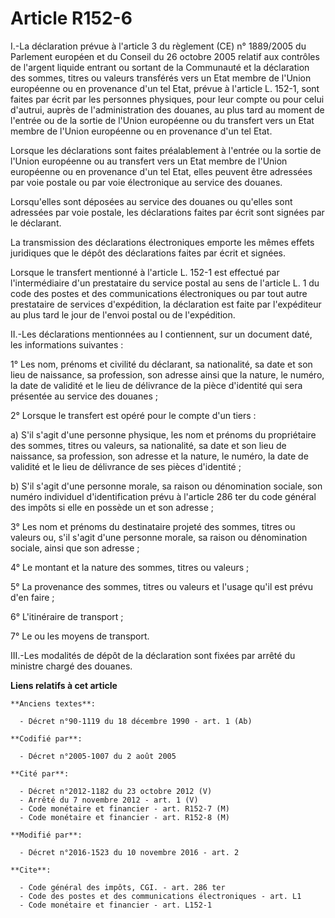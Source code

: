 # Article R152-6

I.-La déclaration prévue à l'article 3 du règlement (CE) n° 1889/2005 du Parlement européen et du Conseil du 26 octobre 2005
relatif aux contrôles de l'argent liquide entrant ou sortant de la Communauté et la déclaration des sommes, titres ou valeurs
transférés vers un Etat membre de l'Union européenne ou en provenance d'un tel Etat, prévue à l'article L. 152-1, sont faites
par écrit par les personnes physiques, pour leur compte ou pour celui d'autrui, auprès de l'administration des douanes, au
plus tard au moment de l'entrée ou de la sortie de l'Union européenne ou du transfert vers un Etat membre de l'Union
européenne ou en provenance d'un tel Etat. 

Lorsque les déclarations sont faites préalablement à l'entrée ou la sortie de l'Union européenne ou au transfert vers un Etat
membre de l'Union européenne ou en provenance d'un tel Etat, elles peuvent être adressées par voie postale ou par voie
électronique au service des douanes. 

Lorsqu'elles sont déposées au service des douanes ou qu'elles sont adressées par voie postale, les déclarations faites par
écrit sont signées par le déclarant. 

La transmission des déclarations électroniques emporte les mêmes effets juridiques que le dépôt des déclarations faites par
écrit et signées. 

Lorsque le transfert mentionné à l'article L. 152-1 est effectué par l'intermédiaire d'un prestataire du service postal au
sens de l'article L. 1 du code des postes et des communications électroniques ou par tout autre prestataire de services
d'expédition, la déclaration est faite par l'expéditeur au plus tard le jour de l'envoi postal ou de l'expédition. 

II.-Les déclarations mentionnées au I contiennent, sur un document daté, les informations suivantes : 

1° Les nom, prénoms et civilité du déclarant, sa nationalité, sa date et son lieu de naissance, sa profession, son adresse
ainsi que la nature, le numéro, la date de validité et le lieu de délivrance de la pièce d'identité qui sera présentée au
service des douanes ; 

2° Lorsque le transfert est opéré pour le compte d'un tiers : 

a) S'il s'agit d'une personne physique, les nom et prénoms du propriétaire des sommes, titres ou valeurs, sa nationalité, sa
date et son lieu de naissance, sa profession, son adresse et la nature, le numéro, la date de validité et le lieu de
délivrance de ses pièces d'identité ; 

b) S'il s'agit d'une personne morale, sa raison ou dénomination sociale, son numéro individuel d'identification prévu à
l'article 286 ter du code général des impôts si elle en possède un et son adresse ; 

3° Les nom et prénoms du destinataire projeté des sommes, titres ou valeurs ou, s'il s'agit d'une personne morale, sa raison
ou dénomination sociale, ainsi que son adresse ; 

4° Le montant et la nature des sommes, titres ou valeurs ; 

5° La provenance des sommes, titres ou valeurs et l'usage qu'il est prévu d'en faire ; 

6° L'itinéraire de transport ; 

7° Le ou les moyens de transport. 

III.-Les modalités de dépôt de la déclaration sont fixées par arrêté du ministre chargé des douanes.

**Liens relatifs à cet article**

	**Anciens textes**:

	  - Décret n°90-1119 du 18 décembre 1990 - art. 1 (Ab)

	**Codifié par**:

	  - Décret n°2005-1007 du 2 août 2005

	**Cité par**:

	  - Décret n°2012-1182 du 23 octobre 2012 (V)
	  - Arrêté du 7 novembre 2012 - art. 1 (V)
	  - Code monétaire et financier - art. R152-7 (M)
	  - Code monétaire et financier - art. R152-8 (M)

	**Modifié par**:

	  - Décret n°2016-1523 du 10 novembre 2016 - art. 2

	**Cite**:

	  - Code général des impôts, CGI. - art. 286 ter
	  - Code des postes et des communications électroniques - art. L1
	  - Code monétaire et financier - art. L152-1
